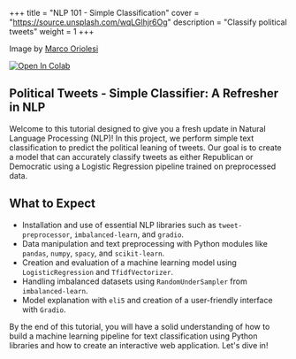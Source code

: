+++
title = "NLP 101 - Simple Classification"
cover = "https://source.unsplash.com/wqLGlhjr6Og"
description = "Classify political tweets"
weight = 1
+++

Image by [Marco Oriolesi](https://unsplash.com/photos/birds-eye-view-of-sitting-on-bench-while-discussion-wqLGlhjr6Og)

[![Open In Colab](https://colab.research.google.com/assets/colab-badge.svg)](https://colab.research.google.com/github/rjuro/unistra-nlp2024/blob/main/notebooks/UNISTRA-01-NLP101-Classification.ipynb)


## Political Tweets - Simple Classifier: A Refresher in NLP

Welcome to this tutorial designed to give you a fresh update in Natural Language Processing (NLP)! In this project, we perform simple text classification to predict the political leaning of tweets. Our goal is to create a model that can accurately classify tweets as either Republican or Democratic using a Logistic Regression pipeline trained on preprocessed data.

## What to Expect

- Installation and use of essential NLP libraries such as `tweet-preprocessor`, `imbalanced-learn`, and `gradio`.
- Data manipulation and text preprocessing with Python modules like `pandas`, `numpy`, `spacy`, and `scikit-learn`.
- Creation and evaluation of a machine learning model using `LogisticRegression` and `TfidfVectorizer`.
- Handling imbalanced datasets using `RandomUnderSampler` from `imbalanced-learn`.
- Model explanation with `eli5` and creation of a user-friendly interface with `Gradio`.

By the end of this tutorial, you will have a solid understanding of how to build a machine learning pipeline for text classification using Python libraries and how to create an interactive web application. Let's dive in!

